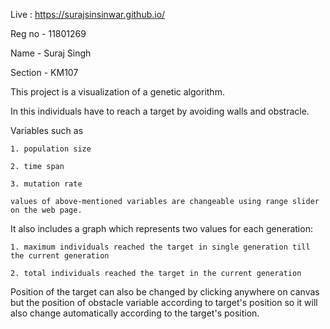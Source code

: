 Live :  https://surajsinsinwar.github.io/ 

Reg no - 11801269

Name - Suraj Singh

Section - KM107

This project is a visualization of a genetic algorithm.

In this individuals have to reach a target by avoiding walls and obstracle.

Variables such as 

    1. population size 
    
    2. time span 
    
    3. mutation rate
    
    values of above-mentioned variables are changeable using range slider on the web page.
    
It also includes a graph which represents two values for each generation: 

    1. maximum individuals reached the target in single generation till the current generation
    
    2. total individuals reached the target in the current generation
    
Position of the target can also be changed by clicking anywhere on canvas but the position of obstacle variable according to target's position so it will also change automatically according to the target's position.
